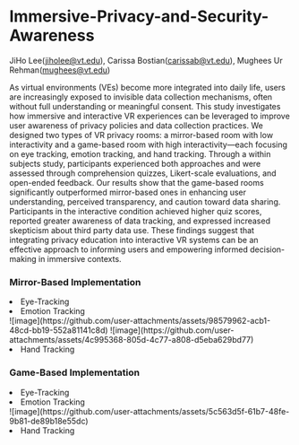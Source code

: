 # Immersive-Privacy-and-Security-Awareness
JiHo Lee(jiholee@vt.edu), Carissa Bostian(carissab@vt.edu), Mughees Ur Rehman(mughees@vt.edu)

 As virtual environments (VEs) become more integrated into daily life, users are increasingly exposed to invisible data collection mechanisms, often without full understanding or meaningful consent. This study investigates how immersive and interactive VR experiences can be leveraged to improve user awareness of privacy policies and data collection practices. We designed two types of VR privacy rooms: a mirror-based room with low interactivity and a game-based room with high interactivity—each focusing on eye tracking, emotion tracking, and hand tracking. Through a within subjects study, participants experienced both approaches and were assessed through comprehension quizzes, Likert-scale evaluations, and open-ended feedback. Our results show that the game-based rooms significantly outperformed mirror-based ones in enhancing user understanding, perceived transparency, and caution toward data sharing. Participants in the interactive condition achieved higher quiz scores, reported greater awareness of data tracking, and expressed increased skepticism about third party data use. These findings suggest that integrating privacy education into interactive VR systems can be an effective approach to informing users and empowering informed decision-making in immersive contexts.

<h3>Mirror-Based Implementation</h3>
<li>Eye-Tracking</li>
<li>Emotion Tracking</li>
![image](https://github.com/user-attachments/assets/98579962-acb1-48cd-bb19-552a81141c8d)
![image](https://github.com/user-attachments/assets/4c995368-805d-4c77-a808-d5eba629bd77)


<li>Hand Tracking</li>





<h3>Game-Based Implementation</h3>
<li>Eye-Tracking</li>
<li>Emotion Tracking</li>
![image](https://github.com/user-attachments/assets/5c563d5f-61b7-48fe-9b81-de89b18e55dc)



<li>Hand Tracking</li>

